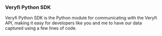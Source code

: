 <h3 className="h3-title" id="python-sdk-new-api-docs">Veryfi Python SDK</h3>

<p className="p-text">Veryfi Python SDK is the Python module for communicating with the Veryfi API, 
making it easy for developers like you and me to have our data captured using a few lines of code.</p>

